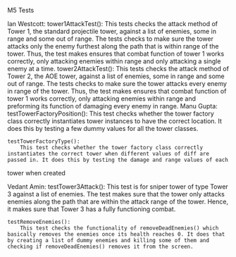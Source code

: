 M5 Tests

Ian Westcott:
    tower1AttackTest():
        This tests checks the attack method of Tower 1, the standard projectile tower, against a list of enemies, some in range and some out of range. The tests checks to make sure the tower attacks only the enemy furthest along the path that is within range of the tower. Thus, the test makes ensures that combat function of tower 1 works correctly, only attacking enemies within range and only attacking a single enemy at a time.
    tower2AttackTest():
        This tests checks the attack method of Tower 2, the AOE tower, against a list of enemies, some in range and some out of range. The tests checks to make sure the tower attacks every enemy in range of the tower. Thus, the test makes ensures that combat function of tower 1 works correctly, only attacking enemies within range and preforming its function of damaging every enemy in range.
Manu Gupta:
    testTowerFactoryPosition(): 
        This test checks whether the tower factory class correctly instantiates tower instances to have the correct location. It does this by testing a few dummy values for all the tower classes. 

    testTowerFactoryType():
        This test checks whether the tower factory class correctly instantiates the correct tower when different values of diff are passed in. It does this by testing the damage and range values of each 
tower when created 

Vedant Amin:
    testTower3Attack():
        This test is for sniper tower of type Tower 3 against a list of enemies. The test makes sure that the tower only attacks enemies along the path that are within the attack range of the tower. Hence, it makes sure that Tower 3 has a fully functioning combat.
    
    testRemoveEnemies():
        This test checks the functionality of removeDeadEnemies() which basically removes the enemies once its health reaches 0. It does that by creating a list of dummy enemies and killing some of them and checking if removeDeadEnemies() removes it from the screen.
    
         
